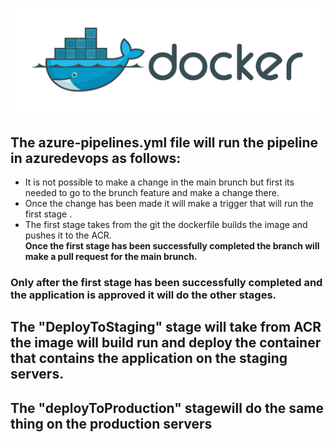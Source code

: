 ![](docs/docker-cover.png)
## The azure-pipelines.yml file will run the pipeline in azuredevops as follows:

- It  is not possible to make a change in the main brunch but first its needed to go to  the brunch  feature  and make a change there. 
- Once the change has been made it will make a trigger that will run the first stage . 
- The first stage takes from the git  the dockerfile builds  the image and pushes it to the ACR. <br>
**Once the first stage has been successfully completed the branch will make a pull request for the main brunch.** 
### Only after the first stage has been successfully completed and the application is  approved it  will do  the other stages. 
## The "DeployToStaging" stage will take from  ACR the image will build run and deploy the container that contains the application on the staging servers. 
## The "deployToProduction" stagewill do the same thing on the production servers
